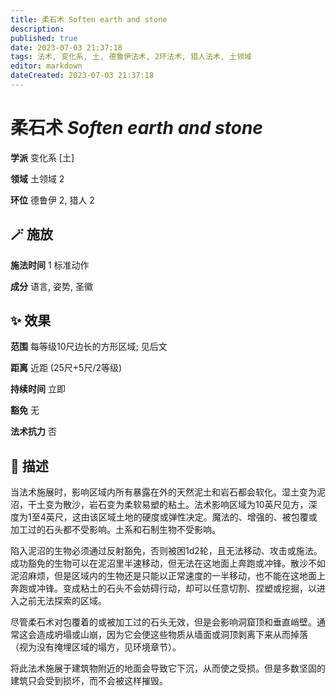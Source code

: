 ```yaml
---
title: 柔石术 Soften earth and stone
description: 
published: true
date: 2023-07-03 21:37:18
tags: 法术, 变化系, 土, 德鲁伊法术, 2环法术, 猎人法术, 土领域
editor: markdown
dateCreated: 2023-07-03 21:37:18
---
```


# **柔石术** *Soften earth and stone*

**学派** 变化系 \[土\] 

**领域** 土领域 2

**环位** 德鲁伊 2, 猎人 2

## 🪄 施放

**施法时间** 1 标准动作

**成分** 语言, 姿势, 圣徽

## ✨ 效果  

**范围** 每等级10尺边长的方形区域; 见后文

**距离** 近距 (25尺+5尺/2等级)  

**持续时间** 立即 

**豁免** 无

**法术抗力** 否

## 📖 描述

当法术施展时，影响区域内所有暴露在外的天然泥土和岩石都会软化。湿土变为泥沼，干土变为散沙，岩石变为柔软易塑的粘土。法术影响区域为10英尺见方，深度为1至4英尺，这由该区域土地的硬度或弹性决定。魔法的、增强的、被包覆或加工过的石头都不受影响。土系和石制生物不受影响。

陷入泥沼的生物必须通过反射豁免，否则被困1d2轮，且无法移动、攻击或施法。成功豁免的生物可以在泥沼里半速移动，但无法在这地面上奔跑或冲锋。散沙不如泥沼麻烦，但是区域内的生物还是只能以正常速度的一半移动，也不能在这地面上奔跑或冲锋。变成粘土的石头不会妨碍行动，却可以任意切割、捏塑或挖掘，以进入之前无法探索的区域。

尽管柔石术对包覆着的或被加工过的石头无效，但是会影响洞窟顶和垂直峭壁。通常这会造成坍塌或山崩，因为它会使这些物质从墙面或洞顶剥离下来从而掉落 （视为没有掩埋区域的塌方，见环境章节）。

将此法术施展于建筑物附近的地面会导致它下沉，从而使之受损。但是多数坚固的建筑只会受到损坏，而不会被这样摧毁。
    